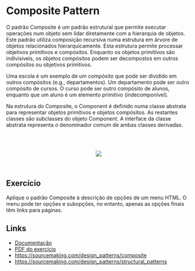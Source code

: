 # Composite Pattern

O padrão Composite é um padrão estrutural que permite executar operações num objeto sem lidar diretamente com a hierarquia de objetos. Este padrão utiliza composição recursiva numa estrutura em árvore de objetos relacionados hierarquicamente. Esta estrutura permite processar objetivos primitivos e compósitos. Enquanto os objetos primitivos são indivisíveis, os objetos compósitos podem ser decompostos em outros compósitos ou objetivos primitivos.

Uma escola é um exemplo de um compósito que pode ser dividido em outros compósitos (e.g., departamentos). Um departamento pode ser outro compósito de cursos. O curso pode ser outro compósito de alunos, enquanto que um aluno é um elemento primitivo (indecomponível).

Na estrutura do Composite, o Component é definido numa classe abstrata para representar objetos primitivos e objetos compósitos. As restantes classes são subclasses do objeto Component. A interface da classe abstrata representa o denominador comum de ambas classes derivadas.

<br><br>
<p align="center">
  <img src="https://argon7.github.io/TrabalhosES2/CompositePattern/resources/Composite.png">
</p>
<br>

## Exercício

Aplique o padrão Composite à descrição de opções de um menu HTML. O menu pode ter opções e subopções, no entanto, apenas as opções finais têm links para páginas.

## Links

* [Documentação](https://argon7.github.io/TrabalhosES2/CompositePattern/javadoc/index.html)
* [PDF do exercício](https://argon7.github.io/TrabalhosES2/CompositePattern/resources/ExCompositePattern.pdf)
* https://sourcemaking.com/design_patterns/composite
* https://sourcemaking.com/design_patterns/structural_patterns